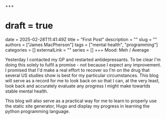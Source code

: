 +++ 
# draft = true
date = 2025-02-28T11:41:49Z
title = "First Post"
description = ""
slug = ""
authors = ["James MacPherson"]
tags = ["mental health", "programming"]
categories = []
externalLink = ""
series = []
+++
Mood:  Meh / Average

Yesterday I contacted my GP and restarted antidepressants.  To be clear I'm doing this solely to fulfil a promise - not because I expect any improvement. I promised that I'd make a real effort to recover so I'm on the drug that several US studies show is best for my particular circumstances.  This blog will serve as a record for me to look back on so that I can, at the very least, look back and accurately evaluate any progress I might make towartds stable mental health.

This blog will also serve as a practical way for me to learn to properly use the static site generator, Hugo and display my progress in learning the python programming language.
